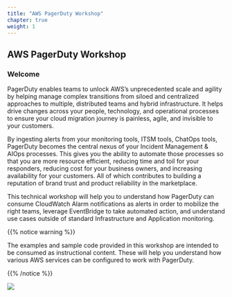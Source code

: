 ```yaml
---
title: "AWS PagerDuty Workshop"
chapter: true
weight: 1
---
```


## AWS PagerDuty Workshop

### Welcome

PagerDuty enables teams to unlock AWS’s unprecedented scale and agility by helping manage complex transitions from siloed and centralized approaches to multiple, distributed teams and hybrid infrastructure. It helps drive changes across your people, technology, and operational processes to ensure your cloud migration journey is painless, agile, and invisible to your customers.

By ingesting alerts from your monitoring tools, ITSM tools, ChatOps tools, PagerDuty becomes the central nexus of your Incident Management & AIOps processes. This gives you the ability to automate those processes so that you are more resource efficient, reducing time and toil for your responders, reducing cost for your business owners, and increasing availability for your customers. All of which contributes to building a reputation of brand trust and product reliability in the marketplace.

This technical workshop will help you to understand how PagerDuty can consume CloudWatch Alarm notifications as alerts in order to mobilize the right teams, leverage EventBridge to take automated action, and understand use cases outside of standard Infrastructure and Application monitoring.

{{% notice warning %}}
<p style='text-align: left;'>
The examples and sample code provided in this workshop are intended to be consumed as instructional content. These will help you understand how various AWS services can be configured to work with PagerDuty.
</p>
{{% /notice %}}

<a href="https://aws.amazon.com/marketplace/pp/B07PZY3369?&trk=el_a134p000003yrYeAAI&trkCampaign=AWSMP_pdp_dev_x_dg&sc_channel=el&sc_campaign=el_awsmp_mult&sc_outcome=Marketplace" target="_blank"><img src="/images/pd-badge.png"></a>